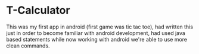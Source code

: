 # T-Calculator

This was my first app in android (first game was tic tac toe), had written this just in order to become familiar with android development, had used java based statements while now working with android we're able to use more clean commands.
